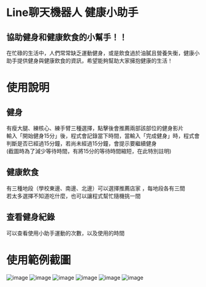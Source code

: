 # Line聊天機器人 健康小助手

## 協助健身和健康飲食的小幫手！！ 
在忙碌的生活中，人們常常缺乏運動健身，或是飲食過於油膩且營養失衡，健康小助手提供健身與健康飲食的資訊，希望能夠幫助大家擁抱健康的生活！

# 使用說明

## 健身
有瘦大腿、練核心、練手臂三種選擇，點擊後會推薦兩部該部位的健身影片  
輸入「開始健身15分」後，程式會記錄當下時間，當輸入「完成健身」時，程式會判斷是否已經過15分鐘，若尚未經過15分鐘，會提示要繼續健身  
(截圖時為了減少等待時間，有將15分的等待時間縮短，在此特別註明)  

## 健康飲食
有三種地段（學校東邊、南邊、北邊）可以選擇推薦店家 ，每地段各有三間  
若太多選擇不知道吃什麼，也可以讓程式幫忙隨機挑一間  

## 查看健身紀錄
可以查看使用小助手運動的次數，以及使用的時間  

# 使用範例截圖
![image](https://i.imgur.com/wDr4dw7.jpg)
![image](https://i.imgur.com/DepCwrM.jpg)
![image](https://i.imgur.com/VIUbZ2m.jpg)
![image](https://i.imgur.com/4jY41RG.jpg)
![image](https://i.imgur.com/Yn5ipGD.jpg)
![image](https://i.imgur.com/8Wvhq1R.jpg)
